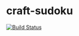 craft-sudoku
============
[![Build Status](https://drone.io/github.com/markhennessy/craft-sudoku/status.png)](https://drone.io/github.com/markhennessy/craft-sudoku/latest)
